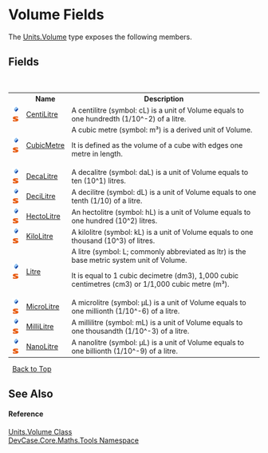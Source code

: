 # Volume Fields
 

The <a href="T_DevCase_Core_Maths_Tools_Units_Volume">Units.Volume</a> type exposes the following members.


## Fields
&nbsp;<table><tr><th></th><th>Name</th><th>Description</th></tr><tr><td>![Public field](media/pubfield.gif "Public field")![Static member](media/static.gif "Static member")</td><td><a href="F_DevCase_Core_Maths_Tools_Units_Volume_CentiLitre">CentiLitre</a></td><td>
A centilitre (symbol: cL) is a unit of Volume equals to one hundredth (1/10^-2) of a litre.</td></tr><tr><td>![Public field](media/pubfield.gif "Public field")![Static member](media/static.gif "Static member")</td><td><a href="F_DevCase_Core_Maths_Tools_Units_Volume_CubicMetre">CubicMetre</a></td><td>
A cubic metre (symbol: m³) is a derived unit of Volume. 

 It is defined as the volume of a cube with edges one metre in length.</td></tr><tr><td>![Public field](media/pubfield.gif "Public field")![Static member](media/static.gif "Static member")</td><td><a href="F_DevCase_Core_Maths_Tools_Units_Volume_DecaLitre">DecaLitre</a></td><td>
A decalitre (symbol: daL) is a unit of Volume equals to ten (10^1) litres.</td></tr><tr><td>![Public field](media/pubfield.gif "Public field")![Static member](media/static.gif "Static member")</td><td><a href="F_DevCase_Core_Maths_Tools_Units_Volume_DeciLitre">DeciLitre</a></td><td>
A decilitre (symbol: dL) is a unit of Volume equals to one tenth (1/10) of a litre.</td></tr><tr><td>![Public field](media/pubfield.gif "Public field")![Static member](media/static.gif "Static member")</td><td><a href="F_DevCase_Core_Maths_Tools_Units_Volume_HectoLitre">HectoLitre</a></td><td>
An hectolitre (symbol: hL) is a unit of Volume equals to one hundred (10^2) litres.</td></tr><tr><td>![Public field](media/pubfield.gif "Public field")![Static member](media/static.gif "Static member")</td><td><a href="F_DevCase_Core_Maths_Tools_Units_Volume_KiloLitre">KiloLitre</a></td><td>
A kilolitre (symbol: kL) is a unit of Volume equals to one thousand (10^3) of litres.</td></tr><tr><td>![Public field](media/pubfield.gif "Public field")![Static member](media/static.gif "Static member")</td><td><a href="F_DevCase_Core_Maths_Tools_Units_Volume_Litre">Litre</a></td><td>
A litre (symbol: L; commonly abbreviated as ltr) is the base metric system unit of Volume. 

 It is equal to 1 cubic decimetre (dm3), 1,000 cubic centimetres (cm3) or 1/1,000 cubic metre (m³).</td></tr><tr><td>![Public field](media/pubfield.gif "Public field")![Static member](media/static.gif "Static member")</td><td><a href="F_DevCase_Core_Maths_Tools_Units_Volume_MicroLitre">MicroLitre</a></td><td>
A microlitre (symbol: μL) is a unit of Volume equals to one millionth (1/10^-6) of a litre.</td></tr><tr><td>![Public field](media/pubfield.gif "Public field")![Static member](media/static.gif "Static member")</td><td><a href="F_DevCase_Core_Maths_Tools_Units_Volume_MilliLitre">MilliLitre</a></td><td>
A millilitre (symbol: mL) is a unit of Volume equals to one thousandth (1/10^-3) of a litre.</td></tr><tr><td>![Public field](media/pubfield.gif "Public field")![Static member](media/static.gif "Static member")</td><td><a href="F_DevCase_Core_Maths_Tools_Units_Volume_NanoLitre">NanoLitre</a></td><td>
A nanolitre (symbol: μL) is a unit of Volume equals to one billionth (1/10^-9) of a litre.</td></tr></table>&nbsp;
<a href="#volume-fields">Back to Top</a>

## See Also


#### Reference
<a href="T_DevCase_Core_Maths_Tools_Units_Volume">Units.Volume Class</a><br /><a href="N_DevCase_Core_Maths_Tools">DevCase.Core.Maths.Tools Namespace</a><br />